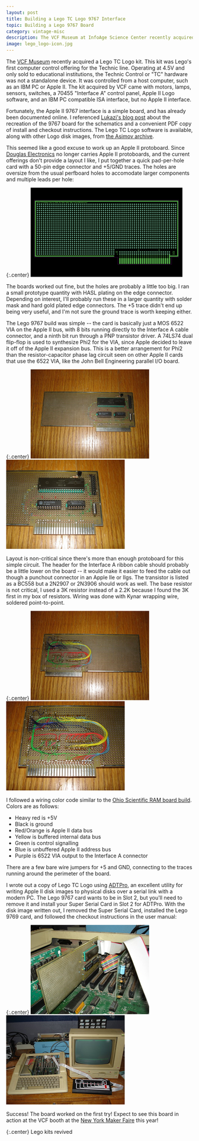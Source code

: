 ```yaml
---
layout: post
title: Building a Lego TC Logo 9767 Interface
topic: Building a Lego 9767 Board
category: vintage-misc
description: The VCF Museum at InfoAge Science Center recently acquired a Lego TC Logo kit. While it included the IBM PC compatible ISA interface, the Lego 9767 interface card was missing. Fortunately, it is a simple card and is already well-documented on the Internet. A good excuse to lay out an Apple II protoboard though!
image: lego_logo-icon.jpg
---
```


The [VCF Museum](http://vcfed.org/wp/groups/vcf-mid-atlantic/vcf-museum/) recently acquired a Lego TC Logo kit. This kit was Lego's first computer control offering for the Technic line. Operating at 4.5V and only sold to educational institutions, the Technic Control or "TC" hardware was not a standalone device. It was controlled from a host computer, such as an IBM PC or Apple II. The kit acquired by VCF came with motors, lamps, sensors, switches, a 70455 "Interface A" control panel, Apple II Logo software, and an IBM PC compatible ISA interface, but no Apple II interface.

Fortunately, the Apple II 9767 interface is a simple board, and has already been documented online. I referenced [Lukazi's blog post](http://lukazi.blogspot.com/2014/07/lego-legos-first-programmable-product.html) about the recreation of the 9767 board for the schematics and a convenient PDF copy of install and checkout instructions. The Lego TC Logo software is available, along with other Logo disk images, from [the Asimov archive](http://mirrors.apple2.org.za/ftp.apple.asimov.net/images/programming/logo/).

This seemed like a good excuse to work up an Apple II protoboard. Since [Douglas Electronics](http://www.douglas.com/) no longer carries Apple II protoboards, and the current offerings don't provide a layout I like, I put together a quick pad-per-hole card with a 50-pin edge connector and +5/GND traces. The holes are oversize from the usual perfboard holes to accomodate larger components and multiple leads per hole:

{:.center}
[![Apple II Protoboard Gerbv](/images/vintage-misc/lego_logo/scaled/a2proto.png)](/images/vintage-misc/lego_logo/a2proto.png) 

The boards worked out fine, but the holes are probably a little too big. I ran a small prototype quantity with HASL plating on the edge connector. Depending on interest, I'll probably run these in a larger quantity with solder mask and hard gold plated edge connectors. The +5 trace didn't end up being very useful, and I'm not sure the ground trace is worth keeping either.

The Lego 9767 build was simple -- the card is basically just a MOS 6522 VIA on the Apple II bus, with 8 bits running directly to the Interface A cable connector, and a ninth bit run through a PNP transistor driver. A 74LS74 dual flip-flop is used to synthesize Phi2 for the VIA, since Apple decided to leave it off of the Apple II expansion bus. This is a better arrangement for Phi2 than the resistor-capacitor phase lag circuit seen on other Apple II cards that use the 6522 VIA, like the John Bell Engineering parallel I/O board.

{:.center}
[![Lego 9767 Front](/images/vintage-misc/lego_logo/scaled/front.jpg)](/images/vintage-misc/lego_logo/front.jpg) [![Lego 9767 Front Closeup](/images/vintage-misc/lego_logo/scaled/front_closeup.jpg)](/images/vintage-misc/lego_logo/front_closeup.jpg) 

Layout is non-critical since there's more than enough protoboard for this simple circuit. The header for the Interface A ribbon cable should probably be a little lower on the board -- it would make it easier to feed the cable out though a punchout connector in an Apple IIe or IIgs. The transistor is listed as a BC558 but a 2N2907 or 2N3906 should work as well. The base resistor is not critical, I used a 3K resistor instead of a 2.2K because I found the 3K first in my box of resistors. Wiring was done with Kynar wrapping wire, soldered point-to-point.

{:.center}
[![Lego 9767 Back](/images/vintage-misc/lego_logo/scaled/back.jpg)](/images/vintage-misc/lego_logo/back.jpg) [![Lego 9767 Back Closeup](/images/vintage-misc/lego_logo/scaled/back_closeup.jpg)](/images/vintage-misc/lego_logo/back_closeup.jpg) 

I followed a wiring color code similar to the [Ohio Scientific RAM board build](/2016/05/17/64k-ram-for-osi). Colors are as follows:

* Heavy red is +5V
* Black is ground
* Red/Orange is Apple II data bus
* Yellow is buffered internal data bus
* Green is control signalling
* Blue is unbuffered Apple II address bus
* Purple is 6522 VIA output to the Interface A connector

There are a few bare wire jumpers for +5 and GND, connecting to the traces running around the perimeter of the board.

I wrote out a copy of Lego TC Logo using [ADTPro](http://adtpro.sourceforge.net/), an excellent utility for writing Apple II disk images to physical disks over a serial link with a modern PC. The Lego 9767 card wants to be in Slot 2, but you'll need to remove it and install your Super Serial Card in Slot 2 for ADTPro. With the disk image written out, I removed the Super Serial Card, installed the Lego 9769 card, and followed the checkout instructions in the user manual:

{:.center}
[![Lego 9767 installed in an Apple IIe](/images/vintage-misc/lego_logo/scaled/installed.jpg)](/images/vintage-misc/lego_logo/installed.jpg) [![Full Apple II test setup](/images/vintage-misc/lego_logo/scaled/full_system.jpg)](/images/vintage-misc/lego_logo/full_system.jpg) 

Success! The board worked on the first try! Expect to see this board in action at the VCF booth at the [New York Maker Faire](http://makerfaire.com/new-york/) this year!

{:.center}
<span><script language="javascript" src="https://services.theglitchworks.net/counters/lego_logo"></script> Lego kits revived</span>